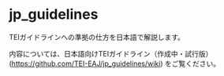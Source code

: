 # jp_guidelines
TEIガイドラインへの準拠の仕方を日本語で解説します。

内容については、日本語向けTEIガイドライン（作成中・試行版） (https://github.com/TEI-EAJ/jp_guidelines/wiki) をご覧ください。
